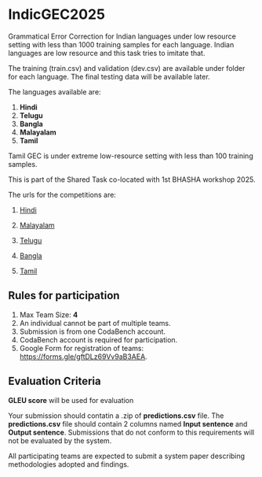 # IndicGEC2025

Grammatical Error Correction for Indian languages under low resource setting with less than 1000 training samples for each language. Indian languages are low resource and this task tries to imitate that.

The training (train.csv) and validation (dev.csv) are available under folder for each language.
The final testing data will be available later.

The languages available are:

1. **Hindi**
2. **Telugu**
3. **Bangla** 
4. **Malayalam**
5. **Tamil**

Tamil GEC is under extreme low-resource setting with less than 100 training samples.

This is part of the Shared Task co-located with 1st BHASHA workshop 2025.

The urls for the competitions are:

1. [Hindi](https://www.codabench.org/competitions/10473/?secret_key=1eb6b6b4-bdcb-4d26-8d63-2cb826d7af9e)

2. [Malayalam](https://www.codabench.org/competitions/10475/?secret_key=151c0997-3c00-4068-b351-b8cf0bf03052)

3. [Telugu](https://www.codabench.org/competitions/10477/?secret_key=2aeb9352-6f6f-4642-8c61-182c16d59a39)

4. [Bangla](https://www.codabench.org/competitions/10482/?secret_key=f4ee606f-a9cb-4092-ad1c-f3cc82d5f5c5)

5. [Tamil](https://www.codabench.org/competitions/10486/?secret_key=e24a9d08-d78c-4bb4-b487-20c9ed012173)

## Rules for participation

1. Max Team Size: **4**
2. An individual cannot be part of multiple teams.
3. Submission is from one CodaBench account.
4. CodaBench account is required for participation.
5. Google Form for registration of teams: https://forms.gle/gftDLz69Vv9aB3AEA.

## Evaluation Criteria

**GLEU score** will be used for evaluation

Your submission should contatin a .zip of **predictions.csv** file. The **predictions.csv** file should contain 2 columns named
**Input sentence** and **Output sentence**.
Submissions that do not conform to this requirements will not be evaluated by the system.

All participating teams are expected to submit a system paper describing methodologies adopted and findings.



